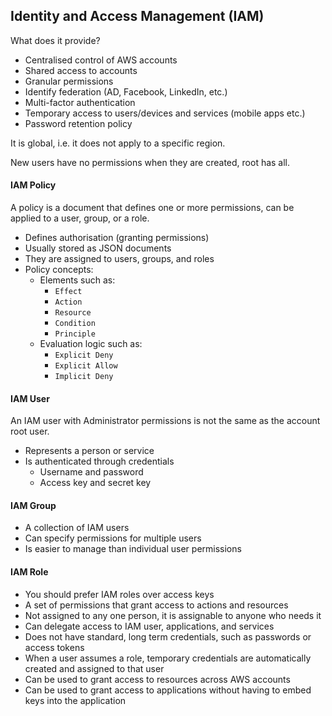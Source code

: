## Identity and Access Management (IAM)

What does it provide?

- Centralised control of AWS accounts
- Shared access to accounts
- Granular permissions
- Identify federation (AD, Facebook, LinkedIn, etc.)
- Multi-factor authentication
- Temporary access to users/devices and services (mobile apps etc.)
- Password retention policy

It is global, i.e. it does not apply to a specific region.

New users have no permissions when they are created, root has all.

#### IAM Policy

A policy is a document that defines one or more permissions, can be applied to a user, group, or a role.

- Defines authorisation (granting permissions)
- Usually stored as JSON documents
- They are assigned to users, groups, and roles
- Policy concepts:
  - Elements such as:
    - `Effect`
    - `Action`
    - `Resource`
    - `Condition`
    - `Principle`
  - Evaluation logic such as:
    - `Explicit Deny`
    - `Explicit Allow`
    - `Implicit Deny`

#### IAM User

An IAM user with Administrator permissions is not the same as the account root user.

- Represents a person or service
- Is authenticated through credentials
  - Username and password
  - Access key and secret key

#### IAM Group

- A collection of IAM users
- Can specify permissions for multiple users
- Is easier to manage than individual user permissions

#### IAM Role

- You should prefer IAM roles over access keys
- A set of permissions that grant access to actions and resources
- Not assigned to any one person, it is assignable to anyone who needs it
- Can delegate access to IAM user, applications, and services
- Does not have standard, long term credentials, such as passwords or access tokens
- When a user assumes a role, temporary credentials are automatically created and assigned to that user
- Can be used to grant access to resources across AWS accounts
- Can be used to grant access to applications without having to embed keys into the application
